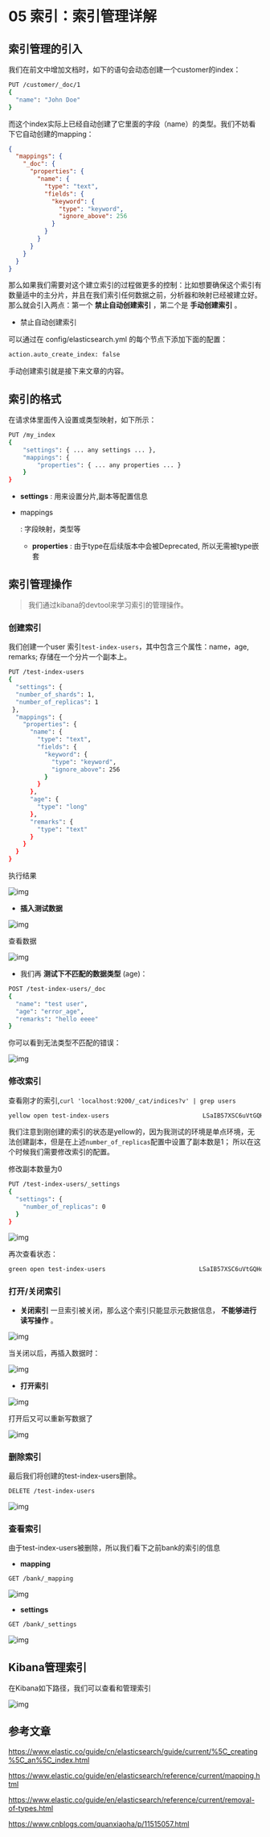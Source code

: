 # 05 索引：索引管理详解

## 索引管理的引入

我们在前文中增加文档时，如下的语句会动态创建一个customer的index：

```bash
PUT /customer/_doc/1
{
  "name": "John Doe"
}
```

而这个index实际上已经自动创建了它里面的字段（name）的类型。我们不妨看下它自动创建的mapping：

```json
{
  "mappings": {
    "_doc": {
      "properties": {
        "name": {
          "type": "text",
          "fields": {
            "keyword": {
              "type": "keyword",
              "ignore_above": 256
            }
          }
        }
      }
    }
  }
}
```

那么如果我们需要对这个建立索引的过程做更多的控制：比如想要确保这个索引有数量适中的主分片，并且在我们索引任何数据之前，分析器和映射已经被建立好。那么就会引入两点：第一个 **禁止自动创建索引** ，第二个是 **手动创建索引** 。

- 禁止自动创建索引

可以通过在 config/elasticsearch.yml 的每个节点下添加下面的配置：

```bash
action.auto_create_index: false
```

手动创建索引就是接下来文章的内容。

## 索引的格式

在请求体里面传入设置或类型映射，如下所示：

```bash
PUT /my_index
{
    "settings": { ... any settings ... },
    "mappings": {
        "properties": { ... any properties ... }
    }
}
```

- **settings** : 用来设置分片,副本等配置信息

- mappings

  : 字段映射，类型等

  - **properties** : 由于type在后续版本中会被Deprecated, 所以无需被type嵌套

## 索引管理操作

> 我们通过kibana的devtool来学习索引的管理操作。

### 创建索引

我们创建一个user 索引`test-index-users`，其中包含三个属性：name，age, remarks; 存储在一个分片一个副本上。

```bash
PUT /test-index-users
{
  "settings": {
  "number_of_shards": 1,
  "number_of_replicas": 1
 },
  "mappings": {
    "properties": {
      "name": {
        "type": "text",
        "fields": {
          "keyword": {
            "type": "keyword",
            "ignore_above": 256
          }
        }
      },
      "age": {
        "type": "long"
      },
      "remarks": {
        "type": "text"
      }
    }
  }
}
```

执行结果

![img](assets/es-index-manage-1.png)

- **插入测试数据**

![img](assets/es-index-manage-2.png)

查看数据

![img](assets/es-index-manage-3.png)

- 我们再 **测试下不匹配的数据类型** (age)：

```bash
POST /test-index-users/_doc
{
  "name": "test user",
  "age": "error_age",
  "remarks": "hello eeee"
}
```

你可以看到无法类型不匹配的错误：

![img](assets/es-index-manage-4.png)

### 修改索引

查看刚才的索引,`curl 'localhost:9200/_cat/indices?v' | grep users`

```bash
yellow open test-index-users                          LSaIB57XSC6uVtGQHoPYxQ 1 1     1    0   4.4kb   4.4kb
```

我们注意到刚创建的索引的状态是yellow的，因为我测试的环境是单点环境，无法创建副本，但是在上述`number_of_replicas`配置中设置了副本数是1； 所以在这个时候我们需要修改索引的配置。

修改副本数量为0

```bash
PUT /test-index-users/_settings
{
  "settings": {
    "number_of_replicas": 0
  }
}
```

![img](assets/es-index-manage-5.png)

再次查看状态：

```bash
green open test-index-users                          LSaIB57XSC6uVtGQHoPYxQ 1 1     1    0   4.4kb   4.4kb
```

### 打开/关闭索引

- **关闭索引** 一旦索引被关闭，那么这个索引只能显示元数据信息， **不能够进行读写操作** 。

![img](assets/es-index-manage-7.png)

当关闭以后，再插入数据时：

![img](assets/es-index-manage-8.png)

- **打开索引**

![img](assets/es-index-manage-9.png)

打开后又可以重新写数据了

![img](assets/es-index-manage-10.png)

### 删除索引

最后我们将创建的test-index-users删除。

```bash
DELETE /test-index-users
```

![img](assets/es-index-manage-11.png)

### 查看索引

由于test-index-users被删除，所以我们看下之前bank的索引的信息

- **mapping**

```bash
GET /bank/_mapping
```

![img](assets/es-index-manage-12.png)

- **settings**

```bash
GET /bank/_settings
```

![img](assets/es-index-manage-13.png)

## Kibana管理索引

在Kibana如下路径，我们可以查看和管理索引

![img](assets/es-index-manage-6.png)

## 参考文章

<https://www.elastic.co/guide/cn/elasticsearch/guide/current/%5C_creating%5C_an%5C_index.html>

<https://www.elastic.co/guide/en/elasticsearch/reference/current/mapping.html>

<https://www.elastic.co/guide/en/elasticsearch/reference/current/removal-of-types.html>

<https://www.cnblogs.com/quanxiaoha/p/11515057.html>
